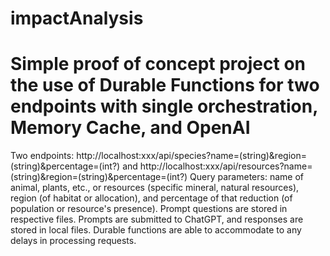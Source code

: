 # impactAnalysis
# Simple proof of concept project on the use of Durable Functions for two endpoints with single orchestration, Memory Cache, and OpenAI
Two endpoints: http://localhost:xxx/api/species?name=(string)&region=(string)&percentage=(int?) and http://localhost:xxx/api/resources?name=(string)&region=(string)&percentage=(int?) 
Query parameters: name of animal, plants, etc., or resources (specific mineral, natural resources), region (of habitat or allocation), and percentage of that reduction (of population or resource's presence). 
Prompt questions are stored in respective files. Prompts are submitted to ChatGPT, and responses are stored in local files. 
Durable functions are able to accommodate to any delays in processing requests.

